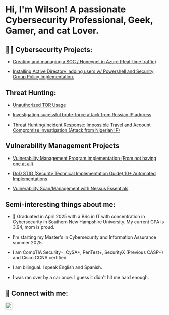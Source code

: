 <h1>Hi, I'm Wilson! A passionate Cybersecurity Professional, Geek, Gamer, and cat Lover.</h1>

<h2>👨‍💻 Cybersecurity Projects:</h2>

- [Creating and managing a SOC / Honeynet in Azure (Real-time traffic) ](https://github.com/art-wiju/Cloud-SOC-And-Honeynet)
 
- [Installing Active Directory, adding users w/ Powershell and Security Group Policy Implementation.](https://github.com/art-wiju/Active-Directory-Lab)

<h2> Threat Hunting:</h2>

- [Unauthorized TOR Usage](https://github.com/art-wiju/Unauthorized-Tor-Usage)

- [Investigating sucessful brute-force attack from Russian IP address](https://github.com/art-wiju/Successful-Brute-force-from-Russian-IP)

- [Threat Hunting/Incident Response: Impossible Travel and Account Compromise Investigation (Attack from Nigerian IP)](https://github.com/art-wiju/Impossible-Travel-SOC-Ticket)

## Vulnerability Management Projects

- [Vulnerability Management Program Implementation (From not having one at all)](https://github.com/art-wiju/Vuln-Program-Implementation/)

- [DoD STIG (Security Technical Implementation Guide) 10+ Automated Implementations](https://github.com/art-wiju/STIG-Implementation/)

- [Vulnerability Scan/Management with Nessus Essentials](https://github.com/art-wiju/Nessus-Vulnerability-Management/)
  
<h2> Semi-interesting things about me: </h2>

- 📖 Graduated in April 2025 with a BSc in IT with concentration in Cybersecurity in Southern New Hampshire University. My current GPA is 3.94, mom is proud.

- I'm starting my Master's in Cybersecurity and Information Assurance summer 2025. 

- I am CompTIA Security+, CySA+, PenTest+, SecurityX (Previous CASP+) and Cisco CCNA certified. 

- I am bilingual. I speak English and Spanish.

- I was ran over by a car once. I guess it didn't hit me hard enough. 

<h2> 🤳 Connect with me:</h2>

[<img align="left" alt="WilsonArteaga | LinkedIn" width="22px" src="https://cdn.jsdelivr.net/npm/simple-icons@v3/icons/linkedin.svg" />][linkedin]

[linkedin]: https://www.linkedin.com/in/wilson-arteaga-villalobos/

<!--
**art-wiju/art-wiju** is a ✨ _special_ ✨ repository because its `README.md` (this file) appears on your GitHub profile.

Here are some ideas to get you started:

- 🔭 I’m currently working on ...
- 🌱 I’m currently learning ...
- 👯 I’m looking to collaborate on ...
- 🤔 I’m looking for help with ...
- 💬 Ask me about ...
- 📫 How to reach me: ...
- 😄 Pronouns: ...
- ⚡ Fun fact: ...

[twitter]: https://twitter.com/
[youtube]: https://www.youtube.com/c/
[instagram]: https://www.instagram.com/

[<img align="left" alt="WilsonArteaga | YouTube" width="22px" src="https://cdn.jsdelivr.net/npm/simple-icons@v3/icons/youtube.svg" />][youtube]
[<img align="left" alt="WilsonArteaga | Twitter" width="22px" src="https://cdn.jsdelivr.net/npm/simple-icons@v3/icons/twitter.svg" />][twitter]
[<img align="left" alt="WilsonArteaga | Instagram" width="22px" src="https://cdn.jsdelivr.net/npm/simple-icons@v3/icons/instagram.svg" />][instagram]
-->
